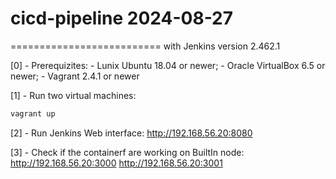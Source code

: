 # cicd-pipeline 2024-08-27
==========================
with Jenkins version 2.462.1

[0] - Prerequizites:
    - Lunix Ubuntu 18.04 or newer;
    - Oracle VirtualBox 6.5 or newer;
    - Vagrant 2.4.1 or newer

[1] - Run two virtual machines:
```bash
vagrant up
```

[2] - Run Jenkins Web interface:
http://192.168.56.20:8080


[3] - Check if the containerf are working on BuiltIn node:
http://192.168.56.20:3000
http://192.168.56.20:3001